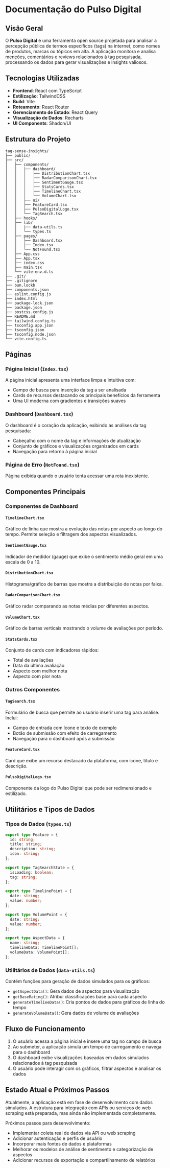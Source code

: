 # Documentação do Pulso Digital

## Visão Geral

O **Pulso Digital** é uma ferramenta open source projetada para analisar a percepção pública de termos específicos (tags) na internet, como nomes de produtos, marcas ou tópicos em alta. A aplicação monitora e analisa menções, comentários e reviews relacionados à tag pesquisada, processando os dados para gerar visualizações e insights valiosos.

## Tecnologias Utilizadas

- **Frontend**: React com TypeScript
- **Estilização**: TailwindCSS
- **Build**: Vite
- **Roteamento**: React Router
- **Gerenciamento de Estado**: React Query
- **Visualização de Dados**: Recharts
- **UI Components**: Shadcn/UI

## Estrutura do Projeto

```
tag-sense-insights/
├── public/
├── src/
│   ├── components/
│   │   ├── dashboard/
│   │   │   ├── DistributionChart.tsx
│   │   │   ├── RadarComparisonChart.tsx
│   │   │   ├── SentimentGauge.tsx
│   │   │   ├── StatsCards.tsx
│   │   │   ├── TimelineChart.tsx
│   │   │   └── VolumeChart.tsx
│   │   ├── ui/
│   │   ├── FeatureCard.tsx
│   │   ├── PulsoDigitalLogo.tsx
│   │   └── TagSearch.tsx
│   ├── hooks/
│   ├── lib/
│   │   ├── data-utils.ts
│   │   └── types.ts
│   ├── pages/
│   │   ├── Dashboard.tsx
│   │   ├── Index.tsx
│   │   └── NotFound.tsx
│   ├── App.css
│   ├── App.tsx
│   ├── index.css
│   ├── main.tsx
│   └── vite-env.d.ts
├── .git/
├── .gitignore
├── bun.lockb
├── components.json
├── eslint.config.js
├── index.html
├── package-lock.json
├── package.json
├── postcss.config.js
├── README.md
├── tailwind.config.ts
├── tsconfig.app.json
├── tsconfig.json
├── tsconfig.node.json
└── vite.config.ts
```

## Páginas

### Página Inicial (`Index.tsx`)

A página inicial apresenta uma interface limpa e intuitiva com:
- Campo de busca para inserção da tag a ser analisada
- Cards de recursos destacando os principais benefícios da ferramenta
- Uma UI moderna com gradientes e transições suaves

### Dashboard (`Dashboard.tsx`)

O dashboard é o coração da aplicação, exibindo as análises da tag pesquisada:
- Cabeçalho com o nome da tag e informações de atualização
- Conjunto de gráficos e visualizações organizados em cards
- Navegação para retorno à página inicial

### Página de Erro (`NotFound.tsx`)

Página exibida quando o usuário tenta acessar uma rota inexistente.

## Componentes Principais

### Componentes de Dashboard

#### `TimelineChart.tsx`
Gráfico de linha que mostra a evolução das notas por aspecto ao longo do tempo. Permite seleção e filtragem dos aspectos visualizados.

#### `SentimentGauge.tsx`
Indicador de medidor (gauge) que exibe o sentimento médio geral em uma escala de 0 a 10.

#### `DistributionChart.tsx`
Histograma/gráfico de barras que mostra a distribuição de notas por faixa.

#### `RadarComparisonChart.tsx`
Gráfico radar comparando as notas médias por diferentes aspectos.

#### `VolumeChart.tsx`
Gráfico de barras verticais mostrando o volume de avaliações por período.

#### `StatsCards.tsx`
Conjunto de cards com indicadores rápidos:
- Total de avaliações
- Data da última avaliação
- Aspecto com melhor nota
- Aspecto com pior nota

### Outros Componentes

#### `TagSearch.tsx`
Formulário de busca que permite ao usuário inserir uma tag para análise. Inclui:
- Campo de entrada com ícone e texto de exemplo
- Botão de submissão com efeito de carregamento
- Navegação para o dashboard após a submissão

#### `FeatureCard.tsx`
Card que exibe um recurso destacado da plataforma, com ícone, título e descrição.

#### `PulsoDigitalLogo.tsx`
Componente da logo do Pulso Digital que pode ser redimensionado e estilizado.

## Utilitários e Tipos de Dados

### Tipos de Dados (`types.ts`)

```typescript
export type Feature = {
  id: string;
  title: string;
  description: string;
  icon: string;
};

export type TagSearchState = {
  isLoading: boolean;
  tag: string;
};

export type TimelinePoint = {
  date: string;
  value: number;
};

export type VolumePoint = {
  date: string;
  value: number;
};

export type AspectData = {
  name: string;
  timelineData: TimelinePoint[];
  volumeData: VolumePoint[];
};
```

### Utilitários de Dados (`data-utils.ts`)

Contém funções para geração de dados simulados para os gráficos:
- `getAspectData()`: Gera dados de aspectos para visualização
- `getBaseRating()`: Atribui classificações base para cada aspecto
- `generateTimelineData()`: Cria pontos de dados para gráficos de linha do tempo
- `generateVolumeData()`: Gera dados de volume de avaliações

## Fluxo de Funcionamento

1. O usuário acessa a página inicial e insere uma tag no campo de busca
2. Ao submeter, a aplicação simula um tempo de carregamento e navega para o dashboard
3. O dashboard exibe visualizações baseadas em dados simulados relacionados à tag pesquisada
4. O usuário pode interagir com os gráficos, filtrar aspectos e analisar os dados

## Estado Atual e Próximos Passos

Atualmente, a aplicação está em fase de desenvolvimento com dados simulados. A estrutura para integração com APIs ou serviços de web scraping está preparada, mas ainda não implementada completamente.

Próximos passos para desenvolvimento:
- Implementar coleta real de dados via API ou web scraping
- Adicionar autenticação e perfis de usuário
- Incorporar mais fontes de dados e plataformas
- Melhorar os modelos de análise de sentimento e categorização de aspectos
- Adicionar recursos de exportação e compartilhamento de relatórios 